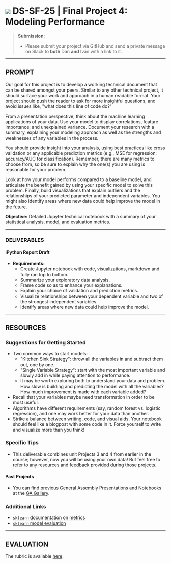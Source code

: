# ![](https://ga-dash.s3.amazonaws.com/production/assets/logo-9f88ae6c9c3871690e33280fcf557f33.png) DS-SF-25 | Final Project 4: Modeling Performance

> **Submission:**
>
> - Please submit your project via GitHub and send a private message on Slack to **both** Dan **and** Ivan with a link to it.

---

## PROMPT

Our goal for this project is to develop a working technical document that can be shared amongst your peers.  Similar to any other technical project, it should surface your work and approach in a human readable format.  Your project should push the reader to ask for more insightful questions, and avoid issues like, "what does this line of code do?"

From a presentation perspective, think about the machine learning applications of your data.  Use your model to display correlations, feature importance, and unexplained variance.  Document your research with a summary, explaining your modeling approach as well as the strengths and weaknesses of any variables in the process.

You should provide insight into your analysis, using best practices like cross validation or any applicable prediction metrics (e.g., MSE for regression; accuracy/AUC for classification).  Remember, there are many metrics to choose from, so be sure to explain why the one(s) you are using is reasonable for your problem.

Look at how your model performs compared to a baseline model, and articulate the benefit gained by using your specific model to solve this problem.  Finally, build visualizations that explain outliers and the relationships of your predicted parameter and independent variables.  You might also identify areas where new data could help improve the model in the future.

**Objective:** Detailed Jupyter technical notebook with a summary of your statistical analysis, model, and evaluation metrics.

---

### DELIVERABLES

#### iPython Report Draft

- **Requirements:**
  - Create Jupyter notebook with code, visualizations, markdown and fully ran top to bottom.
  - Summarize your exploratory data analysis.
  - Frame code so as to enhance your explanations.
  - Explain your choice of validation and prediction metrics.
  - Visualize relationships between your dependent variable and two of the strongest independent variables.
  - Identify areas where new data could help improve the model.

---

## RESOURCES

### Suggestions for Getting Started

- Two common ways to start models:
  -  "Kitchen Sink Strategy": throw all the variables in and subtract them out, one by one.
  -  "Single Variable Strategy": start with the most important variable and slowly add in while paying attention to performance.
    - It may be worth exploring both to understand your data and problem.  How slow is building and predicting the model with all the variables?  How much improvement is made with each variable added?
- Recall that your variables maybe need transformation in order to be most useful.
- Algorithms have different requirements (say, random forest vs. logistic regression), and one may work better for your data than another.
- Strike a balance between writing, code, and visual aids.  Your notebook should feel like a blogpost with some code in it.  Force yourself to write and visualize more than you think!

### Specific Tips

- This deliverable combines unit Projects 3 and 4 from earlier in the course; however, now you will be using your own data!  But feel free to refer to any resources and feedback provided during those projects.

#### Past Projects

- You can find previous General Assembly Presentations and Notebooks at the [GA Gallery](https://gallery.generalassemb.ly/DS?metro=).

### Additional Links

- [`sklearn` documentation on metrics](http://scikit-learn.org/stable/modules/classes.html)
- [`sklearn` model evaluation](http://scikit-learn.org/stable/modules/model_evaluation.html)

---

## EVALUATION

The rubric is available [here](https://docs.google.com/spreadsheets/d/1uzIYXV-A5Zcy84L68ZQ7lQm6kJSz4Txkv4sDZ9dvJ0k/edit#gid=624507046).
